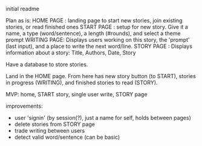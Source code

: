 initial readme

Plan as is:
HOME PAGE   : landing page to start new stories, join existing stories, or read finished ones
START PAGE  : setup for new story. Give it a name, a type (word/sentence), a length (#rounds), and select a theme prompt
WRITING PAGE: Displays users working on this story, the 'prompt' (last input), and a place to write the next word/line.
STORY PAGE  : Displays information about a story: Title, Authors, Date, Story

Have a database to store stories.

Land in the HOME page. From here has new story button (to START), stories in progress (WRITING), and finished stories to read (STORY).

MVP:
home, START story, single user write, STORY page

improvements:
- user 'signin' (by session(?), just a name for self, holds between pages)
- delete stories from STORY page
- trade writing between users
- detect valid word/sentence (can be basic)



